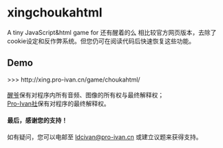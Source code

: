 # xingchoukahtml
A tiny JavaScript&amp;html game for 还有醒着的么
相比较官方网页版本，去除了cookie设定和反作弊系统。但您仍可在阅读代码后快速恢复这些功能。
<h2>Demo</h2>
>>> http://xing.pro-ivan.cn/game/choukahtml/<br><br>
<a href="https://space.bilibili.com/2100679">醒爷</a>保有对程序内所有音频、图像的所有权与最终解释权；<br>
<a href="pro-ivan.cn">Pro-Ivan社</a>保有对程序的最终解释权。
<h4>最后，感谢您的支持！</h4>
如有疑问，您可以电邮至 <a href="mailto:ldcivan@pro-ivan.cn">ldcivan@pro-ivan.cn</a> 或建立议题来获得支持。
